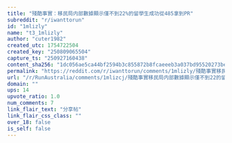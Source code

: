 ```yaml
---
title: "殘酷事實：移民局内部數據顯示僅不到22%的留學生成功從485拿到PR"
subreddit: "r/iwanttorun"
id: "1mlizly"
name: "t3_1mlizly"
author: "cuter1982"
created_utc: 1754722504
created_key: "250809065504"
capture_ts: "250927160438"
content_sha256: "1dc056ae5ca44bf2594b3c855872b8fcaeeeb3a037bd95520273be3dabc2b308"
permalink: "https://reddit.com/r/iwanttorun/comments/1mlizly/殘酷事實移民局内部數據顯示僅不到22的留學生成功從485拿到pr/"
url: "/r/RunAustralia/comments/1mlizcj/殘酷事實移民局内部數據顯示僅不到22的留學生成功從485拿到pr/"
domain: ""
ups: 14
upvote_ratio: 1.0
num_comments: 7
link_flair_text: "分享帖"
link_flair_css_class: ""
over_18: false
is_self: false
---
```


